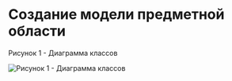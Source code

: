 # Создание модели предметной области

Рисунок 1 - Диаграмма классов

![Рисунок 1 - Диаграмма классов](/images/lab2.p1.png)

